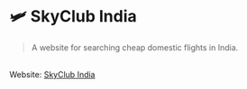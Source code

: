 # 🛩 SkyClub India
> A website for searching cheap domestic flights in India.
<br />
Website: <a href="https://manavmehta-official.github.io/SkyClub/">SkyClub India</a>

